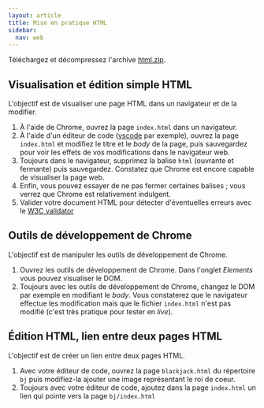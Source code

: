 ```yaml
---
layout: article
title: Mise en pratique HTML
sidebar:
  nav: web
---
```


Téléchargez et décompressez l'archive [html.zip](html.zip).

## Visualisation et édition simple HTML

L'objectif est de visualiser une page HTML dans un navigateur et de la modifier.

1. À l'aide de Chrome, ouvrez la page `index.html` dans un navigateur.
2. À l'aide d'un éditeur de code ([vscode](https://code.visualstudio.com) par exemple), ouvrez la page `index.html` et modifiez le titre et le _body_ de la page, puis sauvegardez pour voir les effets de vos modifications dans le navigateur web.
3. Toujours dans le navigateur, supprimez la balise `html` (ouvrante et fermante) puis sauvegardez. Constatez que Chrome est encore capable de visualiser la page web.
4. Enfin, vous pouvez essayer de ne pas fermer certaines balises ; vous verrez que Chrome est relativement indulgent.
5. Valider votre document HTML pour détecter d'éventuelles erreurs avec le [W3C validator](https://validator.w3.org/)

## Outils de développement de Chrome

L'objectif est de manipuler les outils de développement de Chrome.

1. Ouvrez les outils de développement de Chrome. Dans l'onglet _Elements_ vous pouvez visualiser le DOM.
1. Toujours avec les outils de développement de Chrome, changez le DOM par exemple en modifiant le _body_. Vous constaterez que le navigateur effectue les modification mais que le fichier `index.html` n'est pas modifié (c'est très pratique pour tester en _live_).

## Édition HTML, lien entre deux pages HTML

L'objectif est de créer un lien entre deux pages HTML.

1. Avec votre éditeur de code, ouvrez la page `blackjack.html` du répertoire `bj` puis modifiez-la ajouter une image représentant le roi de coeur.
2. Toujours avec votre éditeur de code, ajoutez dans la page `index.html` un lien qui pointe vers la page `bj/index.html`
